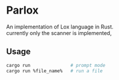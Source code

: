 # Parlox
An implementation of Lox language in Rust.\
currently only the scanner is implemented,

## Usage
```bash
cargo run               # prompt mode
cargo run %file_name%   # run a file 
```